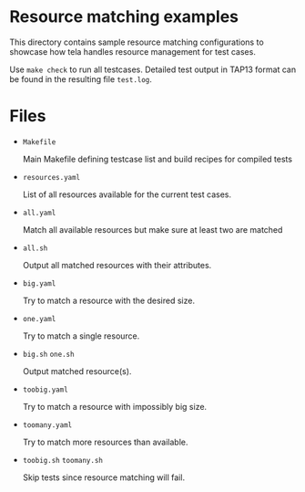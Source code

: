 Resource matching examples
==========================

This directory contains sample resource matching configurations to showcase
how tela handles resource management for test cases.

Use `make check` to run all testcases. Detailed test output in TAP13 format
can be found in the resulting file `test.log`.

# Files

- `Makefile`

  Main Makefile defining testcase list and build recipes for compiled tests

- `resources.yaml`

  List of all resources available for the current test cases.

- `all.yaml`

  Match all available resources but make sure at least two are matched

- `all.sh`

  Output all matched resources with their attributes.

- `big.yaml`

  Try to match a resource with the desired size.

- `one.yaml`

  Try to match a single resource.

- `big.sh`
  `one.sh`

  Output matched resource(s).

- `toobig.yaml`

  Try to match a resource with impossibly big size.

- `toomany.yaml`

  Try to match more resources than available.

- `toobig.sh`
  `toomany.sh`

  Skip tests since resource matching will fail.
